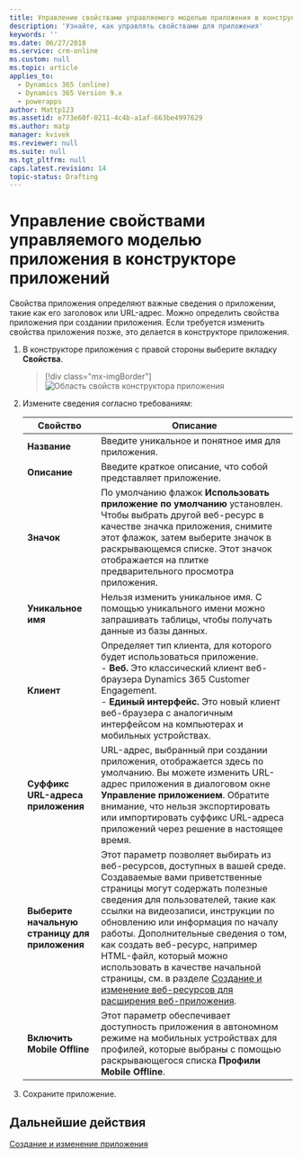 ```yaml
---
title: Управление свойствами управляемого моделью приложения в конструкторе приложений PowerApps | MicrosoftDocs
description: 'Узнайте, как управлять свойствами для приложения'
keywords: ''
ms.date: 06/27/2018
ms.service: crm-online
ms.custom: null
ms.topic: article
applies_to:
  - Dynamics 365 (online)
  - Dynamics 365 Version 9.x
  - powerapps
author: Mattp123
ms.assetid: e773e60f-0211-4c4b-a1af-663be4997629
ms.author: matp
manager: kvivek
ms.reviewer: null
ms.suite: null
ms.tgt_pltfrm: null
caps.latest.revision: 14
topic-status: Drafting
---
```


# <a name="manage-model-driven-app-properties-in-the-app-designer"></a>Управление свойствами управляемого моделью приложения в конструкторе приложений

Свойства приложения определяют важные сведения о приложении, такие как его заголовок или URL-адрес. Можно определить свойства приложения при создании приложения. Если требуется изменить свойства приложения позже, это делается в конструкторе приложения.  
  
1.  В конструкторе приложения с правой стороны выберите вкладку **Свойства**.  

    > [!div class="mx-imgBorder"] 
    > ![Область свойств конструктора приложения](media/app-designer-properties-tab.png "Область свойств конструктора приложения")  
  
2.  Измените сведения согласно требованиям:  

    |Свойство|Описание|  
    |--------------|-----------------|
    |**Название**|Введите уникальное и понятное имя для приложения.|  
    |**Описание**|Введите краткое описание, что собой представляет приложение.|  
    |**Значок**|По умолчанию флажок **Использовать приложение по умолчанию** установлен. Чтобы выбрать другой веб-ресурс в качестве значка приложения, снимите этот флажок, затем выберите значок в раскрывающемся списке. Этот значок отображается на плитке предварительного просмотра приложения.|
    |**Уникальное имя**| Нельзя изменить уникальное имя. С помощью уникального имени можно запрашивать таблицы, чтобы получать данные из базы данных.| 
    |**Клиент**|Определяет тип клиента, для которого будет использоваться приложение.<br/>-  **Веб.** Это классический клиент веб-браузера Dynamics 365 Customer Engagement.<br/>-  **Единый интерфейс.** Это новый клиент веб-браузера с аналогичным интерфейсом на компьютерах и мобильных устройствах.|
    |**Суффикс URL-адреса приложения**| URL-адрес, выбранный при создании приложения, отображается здесь по умолчанию. Вы можете изменить URL-адрес приложения в диалоговом окне **Управление приложением**. Обратите внимание, что нельзя экспортировать или импортировать суффикс URL-адреса приложений через решение в настоящее время.|
    |**Выберите начальную страницу для приложения**|Этот параметр позволяет выбирать из веб-ресурсов, доступных в вашей среде. Создаваемые вами приветственные страницы могут содержать полезные сведения для пользователей, такие как ссылки на видеозаписи, инструкции по обновлению или информация по началу работы. Дополнительные сведения о том, как создать веб-ресурс, например HTML-файл, который можно использовать в качестве начальной страницы, см. в разделе [Создание и изменение веб-ресурсов для расширения веб-приложения](create-edit-web-resources.md).|
    |**Включить Mobile Offline**|Этот параметр обеспечивает доступность приложения в автономном режиме на мобильных устройствах для профилей, которые выбраны с помощью раскрывающегося списка **Профили Mobile Offline**.|
  
3.  Сохраните приложение.  
  
## <a name="next-steps"></a>Дальнейшие действия  
 [Создание и изменение приложения](create-edit-app.md)
